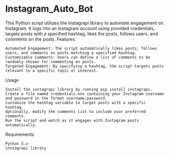 # Instagram_Auto_Bot

This Python script utilizes the instagrapi library to automate engagement on Instagram. It logs into an Instagram account using provided credentials, targets posts with a specified hashtag, likes the posts, follows users, and comments on the posts.
Features

    Automated Engagement: The script automatically likes posts, follows users, and comments on posts matching a specified hashtag.
    Customizable Comments: Users can define a list of comments to be randomly chosen for commenting on posts.
    Targeted Engagement: By specifying a hashtag, the script targets posts relevant to a specific topic or interest.

Usage

    Install the instagrapi library by running pip install instagrapi.
    Create a file named credentials.env containing your Instagram username and password in the format username:password.
    Customize the hashtag variable to target posts with a specific hashtag.
    Optionally, modify the comments list to include your preferred comments.
    Run the script and watch as it engages with Instagram posts automatically.

Requirements

    Python 3.x
    instagrapi library
